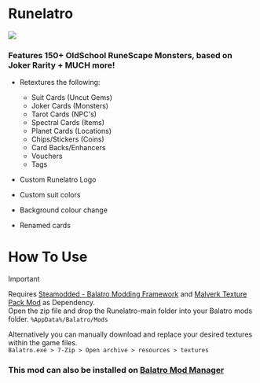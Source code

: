 # Runelatro
![](https://i.imgur.com/HtXU0hu.jpeg)
### Features 150+ OldSchool RuneScape Monsters, based on Joker Rarity + MUCH more!

- Retextures the following:
  - Suit Cards (Uncut Gems)
  - Joker Cards (Monsters)
  - Tarot Cards (NPC's)
  - Spectral Cards (Items)
  - Planet Cards (Locations)
  - Chips/Stickers (Coins)
  - Card Backs/Enhancers
  - Vouchers
  - Tags

- Custom Runelatro Logo
- Custom suit colors
- Background colour change
- Renamed cards

# How To Use
> [!IMPORTANT]
> Requires [Steamodded - Balatro Modding Framework](https://github.com/Steamodded/smods/wiki) and [Malverk Texture Pack Mod](https://github.com/Eremel/Malverk) as Dependency.  
Open the zip file and drop the Runelatro-main folder into your Balatro mods folder. `%AppData%/Balatro/Mods`

Alternatively you can manually download and replace your desired textures within the game files.\
`Balatro.exe > 7-Zip > Open archive > resources > textures`

### This mod can also be installed on <a href="https://balatro-mod-manager.dasguney.com">Balatro Mod Manager</a>

